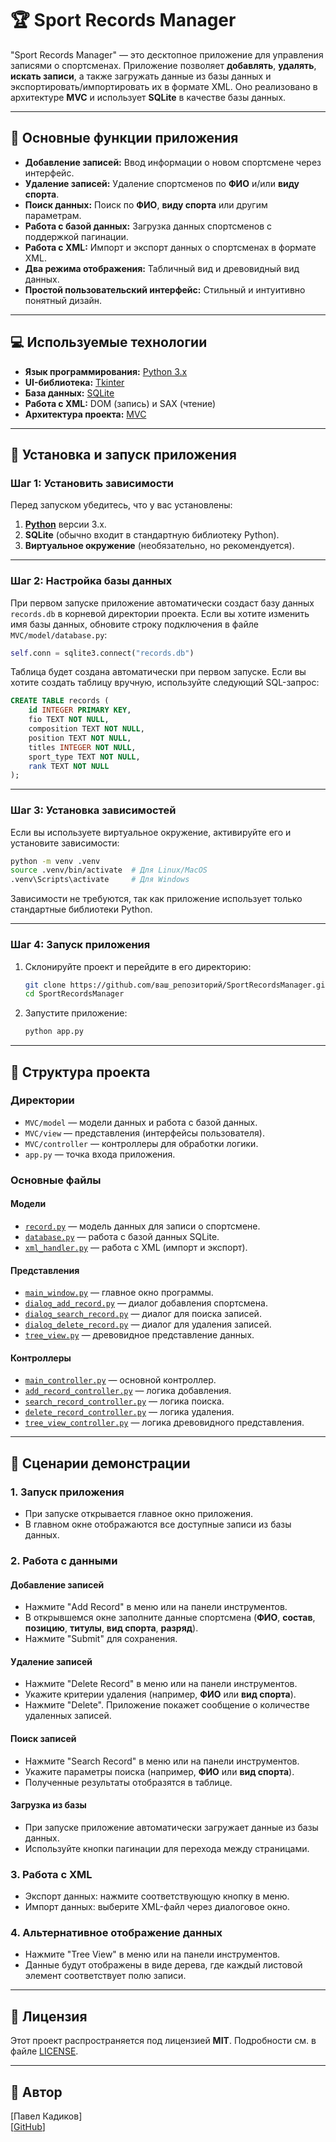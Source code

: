 # 🏆 Sport Records Manager

"Sport Records Manager" — это десктопное приложение для управления записями о спортсменах. Приложение позволяет **добавлять**, **удалять**, **искать записи**, а также загружать данные из базы данных и экспортировать/импортировать их в формате XML. Оно реализовано в архитектуре **MVC** и использует **SQLite** в качестве базы данных.

---

## 🌟 Основные функции приложения

- **Добавление записей:** Ввод информации о новом спортсмене через интерфейс.
- **Удаление записей:** Удаление спортсменов по **ФИО** и/или **виду спорта**.
- **Поиск данных:** Поиск по **ФИО**, **виду спорта** или другим параметрам.
- **Работа с базой данных:** Загрузка данных спортсменов с поддержкой пагинации.
- **Работа с XML:** Импорт и экспорт данных о спортсменах в формате XML.
- **Два режима отображения:** Табличный вид и древовидный вид данных.
- **Простой пользовательский интерфейс:** Стильный и интуитивно понятный дизайн.

---

## 💻 Используемые технологии

- **Язык программирования:** [Python 3.x](https://www.python.org/)
- **UI-библиотека:** [Tkinter](https://docs.python.org/3/library/tkinter.html)
- **База данных:** [SQLite](https://www.sqlite.org/index.html)
- **Работа с XML:** DOM (запись) и SAX (чтение)
- **Архитектура проекта:** [MVC](https://en.wikipedia.org/wiki/Model%E2%80%93view%E2%80%93controller)

---

## 🚀 Установка и запуск приложения

### Шаг 1: Установить зависимости

Перед запуском убедитесь, что у вас установлены:
1. **[Python](https://www.python.org/downloads/)** версии 3.x.
2. **SQLite** (обычно входит в стандартную библиотеку Python).
3. **Виртуальное окружение** (необязательно, но рекомендуется).

---

### Шаг 2: Настройка базы данных

При первом запуске приложение автоматически создаст базу данных `records.db` в корневой директории проекта. Если вы хотите изменить имя базы данных, обновите строку подключения в файле `MVC/model/database.py`:

```python
self.conn = sqlite3.connect("records.db")
```

Таблица будет создана автоматически при первом запуске. Если вы хотите создать таблицу вручную, используйте следующий SQL-запрос:

```sql
CREATE TABLE records (
    id INTEGER PRIMARY KEY,
    fio TEXT NOT NULL,
    composition TEXT NOT NULL,
    position TEXT NOT NULL,
    titles INTEGER NOT NULL,
    sport_type TEXT NOT NULL,
    rank TEXT NOT NULL
);
```

---

### Шаг 3: Установка зависимостей

Если вы используете виртуальное окружение, активируйте его и установите зависимости:

```bash
python -m venv .venv
source .venv/bin/activate  # Для Linux/MacOS
.venv\Scripts\activate     # Для Windows
```

Зависимости не требуются, так как приложение использует только стандартные библиотеки Python.

---

### Шаг 4: Запуск приложения

1. Склонируйте проект и перейдите в его директорию:
   ```bash
   git clone https://github.com/ваш_репозиторий/SportRecordsManager.git
   cd SportRecordsManager
   ```
2. Запустите приложение:
   ```bash
   python app.py
   ```

---

## 📂 Структура проекта

### Директории

- `MVC/model` — модели данных и работа с базой данных.
- `MVC/view` — представления (интерфейсы пользователя).
- `MVC/controller` — контроллеры для обработки логики.
- `app.py` — точка входа приложения.

### Основные файлы

#### Модели
- [`record.py`](MVC/model/record.py) — модель данных для записи о спортсмене.
- [`database.py`](MVC/model/database.py) — работа с базой данных SQLite.
- [`xml_handler.py`](MVC/model/xml_handler.py) — работа с XML (импорт и экспорт).

#### Представления
- [`main_window.py`](MVC/view/main_window.py) — главное окно программы.
- [`dialog_add_record.py`](MVC/view/dialog_add_record.py) — диалог добавления спортсмена.
- [`dialog_search_record.py`](MVC/view/dialog_search_record.py) — диалог для поиска записей.
- [`dialog_delete_record.py`](MVC/view/dialog_delete_record.py) — диалог для удаления записей.
- [`tree_view.py`](MVC/view/tree_view.py) — древовидное представление данных.

#### Контроллеры
- [`main_controller.py`](MVC/controller/main_controller.py) — основной контроллер.
- [`add_record_controller.py`](MVC/controller/add_record_controller.py) — логика добавления.
- [`search_record_controller.py`](MVC/controller/search_record_controller.py) — логика поиска.
- [`delete_record_controller.py`](MVC/controller/delete_record_controller.py) — логика удаления.
- [`tree_view_controller.py`](MVC/controller/tree_view_controller.py) — логика древовидного представления.

---

## 🎯 Сценарии демонстрации

### 1. Запуск приложения
- При запуске открывается главное окно приложения.
- В главном окне отображаются все доступные записи из базы данных.

### 2. Работа с данными

#### Добавление записей
- Нажмите "Add Record" в меню или на панели инструментов.
- В открывшемся окне заполните данные спортсмена (**ФИО**, **состав**, **позицию**, **титулы**, **вид спорта**, **разряд**).
- Нажмите "Submit" для сохранения.

#### Удаление записей
- Нажмите "Delete Record" в меню или на панели инструментов.
- Укажите критерии удаления (например, **ФИО** или **вид спорта**).
- Нажмите "Delete". Приложение покажет сообщение о количестве удаленных записей.

#### Поиск записей
- Нажмите "Search Record" в меню или на панели инструментов.
- Укажите параметры поиска (например, **ФИО** или **вид спорта**).
- Полученные результаты отобразятся в таблице.

#### Загрузка из базы
- При запуске приложение автоматически загружает данные из базы данных.
- Используйте кнопки пагинации для перехода между страницами.

### 3. Работа с XML
- Экспорт данных: нажмите соответствующую кнопку в меню.
- Импорт данных: выберите XML-файл через диалоговое окно.

### 4. Альтернативное отображение данных
- Нажмите "Tree View" в меню или на панели инструментов.
- Данные будут отображены в виде дерева, где каждый листовой элемент соответствует полю записи.

---

## 📜 Лицензия

Этот проект распространяется под лицензией **MIT**. Подробности см. в файле [LICENSE](LICENSE).

---

## 👤 Автор

[Павел Кадиков]  
[[GitHub](https://github.com/showmeurback)]  

